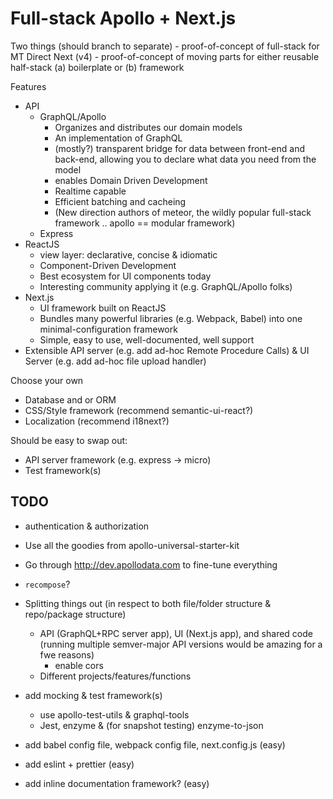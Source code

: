 # Full-stack Apollo + Next.js

Two things (should branch to separate)
    - proof-of-concept of full-stack for MT Direct Next (v4)
    - proof-of-concept of moving parts for either reusable half-stack (a) boilerplate or (b) framework

Features
- API
    - GraphQL/Apollo
        - Organizes and distributes our domain models
        - An implementation of GraphQL
        - (mostly?) transparent bridge for data between front-end and back-end, allowing you to declare what data you need from the model
        - enables Domain Driven Development
        - Realtime capable
        - Efficient batching and cacheing
        - (New direction authors of meteor, the wildly popular full-stack framework .. apollo == modular framework)
    - Express
- ReactJS
    - view layer: declarative, concise & idiomatic
    - Component-Driven Development
    - Best ecosystem for UI components today
    - Interesting community applying it (e.g. GraphQL/Apollo folks)
- Next.js
    - UI framework built on ReactJS
    - Bundles many powerful libraries (e.g. Webpack, Babel) into one minimal-configuration framework
    - Simple, easy to use, well-documented, well support
- Extensible API server (e.g. add ad-hoc Remote Procedure Calls) & UI Server (e.g. add ad-hoc file upload handler)

Choose your own
- Database and or ORM
- CSS/Style framework (recommend semantic-ui-react?)
- Localization (recommend i18next?)

Should be easy to swap out:
- API server framework (e.g. express -> micro)
- Test framework(s)


## TODO

- authentication & authorization

- Use all the goodies from apollo-universal-starter-kit
- Go through http://dev.apollodata.com to fine-tune everything
- `recompose`?
- Splitting things out (in respect to both file/folder structure & repo/package structure)
    - API (GraphQL+RPC server app), UI (Next.js app), and shared code (running multiple semver-major API versions would be amazing for a fwe reasons)
        - enable cors
    - Different projects/features/functions
- add mocking & test framework(s)
    - use apollo-test-utils & graphql-tools
    - Jest, enzyme & (for snapshot testing) enzyme-to-json
- add babel config file, webpack config file, next.config.js (easy)
- add eslint + prettier (easy)
- add inline documentation framework? (easy)
